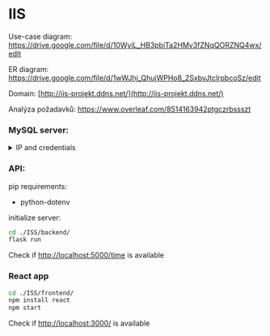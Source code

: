 # IIS

Use-case diagram: https://drive.google.com/file/d/10WyiL_HB3pbiTa2HMv3fZNqQORZNQ4wx/edit

ER diagram: https://drive.google.com/file/d/1wWJhj_QhujWPHo8_2SxbvJtclrpbcoSz/edit

Domain: [http://iis-projekt.ddns.net/](http://iis-projekt.ddns.net/)

Analýza požadavků: https://www.overleaf.com/8514163942ptgczrbssszt

### MySQL server:
<details>
  <summary>IP and credentials</summary>
  
    IP: 93.153.43.141\
    username: rootRemote\
    password: rootRemote
  
</details>



### API:
pip requirements:
- python-dotenv

initialize server:
```bash
cd ./ISS/backend/
flask run
```
Check if [http://localhost:5000/time](http://localhost:5000/time) is available


### React app
```bash
cd ./ISS/frontend/
npm install react
npm start
```
Check if [http://localhost:3000/](http://localhost:3000/) is available
